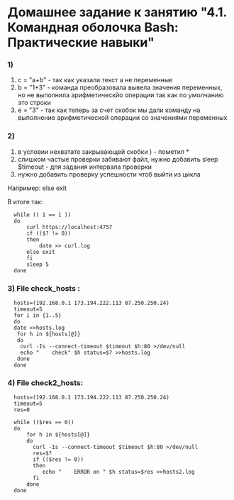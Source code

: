 # Домашнее задание к занятию "4.1. Командная оболочка Bash: Практические навыки"
### 1)
1. c = "a+b" - так как указали текст а не переменные
2. b = "1+3" - команда преобразовала вывела значения переменных, но не выполнила арифметическйо операции так как по умолчанию это строки 
3. e = "3"   - так как теперь за счет скобок мы дали команду на выполнение арифметической операции со значениями переменных 
### 2)     
1. в условии нехватате закрывающей скобки ) - пометил *
2. слишком частые проверки забивают файл, нужно добавить sleep $timeout - для задания интервала проверки
3. нужно добавить проверку успешности чтоб выйти из цикла

Например: else exit

В итоге так:

      while (( 1 == 1 ))
      do
          curl https://localhost:4757
          if (($? != 0))
          then
              date >> curl.log
          else exit
          fi
          sleep 5
      done
### 3) File check_hosts :
      hosts=(192.168.0.1 173.194.222.113 87.250.250.24)
      timeout=5
      for i in {1..5}
      do
      date >>hosts.log
       for h in ${hosts[@]}
       do
      	curl -Is --connect-timeout $timeout $h:80 >/dev/null
        echo "    check" $h status=$? >>hosts.log
       done
      done
### 4) File check2_hosts:
      hosts=(192.168.0.1 173.194.222.113 87.250.250.24)
      timeout=5
      res=0

      while (($res == 0))
      do
          for h in ${hosts[@]}
          do
         	curl -Is --connect-timeout $timeout $h:80 >/dev/null
         	res=$?
         	if (($res != 0))
         	then
	           echo "    ERROR on " $h status=$res >>hosts2.log
            fi
          done
      done
